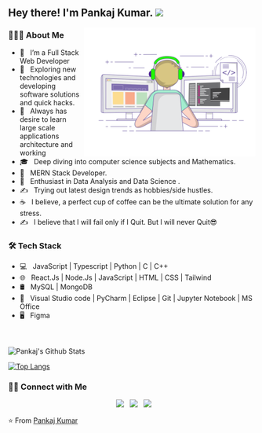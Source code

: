 <h2> Hey there! I'm Pankaj Kumar. <img src="https://github.com/souvikguria98/souvikguria98/blob/master/Hi.gif" width="25"></h2>
<img align="right" alt="GIF" src="https://raw.githubusercontent.com/devSouvik/devSouvik/master/gif3.gif" width="350"/>

<h3> 👨🏻‍💻 About Me </h3>

- 🔭 &nbsp; I’m a Full Stack Web Developer
- 🤔 &nbsp; Exploring new technologies and developing software solutions and quick hacks.
- 🎯 &nbsp; Always has desire to learn large scale applications architecture and working
- 🎓 &nbsp; Deep diving into computer science subjects and Mathematics.
- 💼 &nbsp; MERN Stack Developer.
- 🌱 &nbsp; Enthusiast in Data Analysis and Data Science .
- ✍️ &nbsp; Trying out latest design trends as hobbies/side hustles.
- ☕ &nbsp; I believe, a perfect cup of coffee can be the ultimate solution for any stress. 
- ✍️ &nbsp; I believe that I will fail only if I Quit. But I will never Quit😎

<h3>🛠 Tech Stack</h3>

- 💻 &nbsp; JavaScript | Typescript | Python | C | C++  
- 🌐 &nbsp; React.Js | Node.Js | JavaScript | HTML | CSS | Tailwind 
- 🛢 &nbsp; MySQL | MongoDB 
- 🔧 &nbsp; Visual Studio code | PyCharm | Eclipse | Git | Jupyter Notebook | MS Office 
- 🖥 &nbsp; Figma 
<br>
<!-- <div>
  <a href="https://leetcode.com/panks123/" target="_blank"><img src="https://leetcode-stat-api.herokuapp.com/panks123/theme=dark" /></a>
</div> -->
  
<br>

<img align="center" src="https://github-readme-stats.vercel.app/api?username=panks123&include_all_commits=true&count_private=true&show_icons=true&line_height=20&title_color=7A7ADB&icon_color=2234AE&text_color=D3D3D3&bg_color=0,000000,130F40" alt="Pankaj's Github Stats">

</br>

[![Top Langs](https://github-readme-stats.vercel.app/api/top-langs/?username=panks123&layout=compact&text_color=daf7dc&bg_color=151515)](https://github.com/panks123/github-readme-stats)


<h3> 🤝🏻 Connect with Me </h3>

<p align="center">
&nbsp; <a href="https://www.instagram.com/pankaj.kumar.r25/" target="_blank" rel="noopener noreferrer"><img src="https://img.icons8.com/plasticine/100/000000/instagram-new.png" width="50" /></a>  
&nbsp; <a href="https://www.linkedin.com/in/pankaj-kumar-353358120/" target="_blank" rel="noopener noreferrer"><img src="https://img.icons8.com/plasticine/100/000000/linkedin.png" width="50" /></a>
&nbsp; <a href="mailto:pankajkumarhzb787@gmail.com" target="_blank" rel="noopener noreferrer"><img src="https://img.icons8.com/plasticine/100/000000/gmail.png"  width="50" /></a>
</p>

⭐️ From [Pankaj Kumar](https://github.com/panks123)
